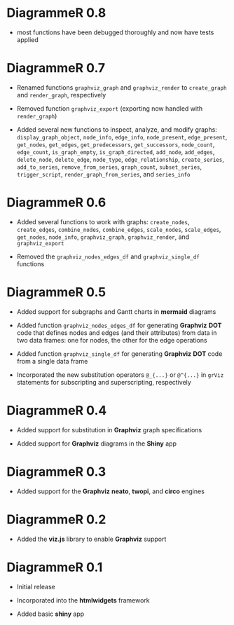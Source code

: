 # DiagrammeR 0.8

* most functions have been debugged thoroughly and now have tests applied 

# DiagrammeR 0.7

* Renamed functions `graphviz_graph` and `graphviz_render` to `create_graph` and `render_graph`, respectively

* Removed function `graphviz_export` (exporting now handled with `render_graph`)

* Added several new functions to inspect, analyze, and modify graphs: `display_graph_object`, `node_info`, `edge_info`, `node_present`, `edge_present`, `get_nodes`, `get_edges`, `get_predecessors`, `get_successors`, `node_count`, `edge_count`, `is_graph_empty`, `is_graph_directed`, `add_node`, `add_edges`, `delete_node`, `delete_edge`, `node_type`, `edge_relationship`, `create_series`, `add_to_series`, `remove_from_series`, `graph_count`, `subset_series`, `trigger_script`, `render_graph_from_series`, and `series_info`

# DiagrammeR 0.6

* Added several functions to work with graphs: `create_nodes`, `create_edges`, `combine_nodes`, `combine_edges`, `scale_nodes`, `scale_edges`, `get_nodes`, `node_info`, `graphviz_graph`, `graphviz_render`, and `graphviz_export`

* Removed the `graphviz_nodes_edges_df` and `graphviz_single_df` functions

# DiagrammeR 0.5

* Added support for subgraphs and Gantt charts in **mermaid** diagrams

* Added function `graphviz_nodes_edges_df` for generating **Graphviz** **DOT** code that defines nodes and edges (and their attributes) from data in two data frames: one for nodes, the other for the edge operations

* Added function `graphviz_single_df` for generating **Graphviz** **DOT** code from a single data frame

* Incorporated the new substitution operators `@_{...}` or `@^{...}` in `grViz` statements for subscripting and superscripting, respectively

# DiagrammeR 0.4

* Added support for substitution in **Graphviz** graph specifications

* Added support for **Graphviz** diagrams in the **Shiny** app

# DiagrammeR 0.3

* Added support for the **Graphviz** **neato**, **twopi**, and **circo** engines

# DiagrammeR 0.2

* Added the **viz.js** library to enable **Graphviz** support

# DiagrammeR 0.1

* Initial release

* Incorporated into the **htmlwidgets** framework

* Added basic **shiny** app
